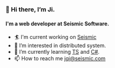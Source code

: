### 👋 Hi there, I’m Ji.
#### I'm a web developer at Seismic Software.

- :surfer: I'm current working on [Seismic](https://www.seismic.com)
- 👀 I’m interested in distributed system.
- 🌱 I’m currently learning [TS](https://www.typescriptlang.org/) and [C#](https://dotnet.microsoft.com/en-us/languages/csharp).
- 📫 How to reach me jqi@seismic.com


<!---
monominia/monominia is a ✨ special ✨ repository because its `README.md` (this file) appears on your GitHub profile.
You can click the Preview link to take a look at your changes.
--->
